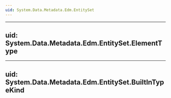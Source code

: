 ```yaml
---
uid: System.Data.Metadata.Edm.EntitySet
---
```


---
uid: System.Data.Metadata.Edm.EntitySet.ElementType
---

---
uid: System.Data.Metadata.Edm.EntitySet.BuiltInTypeKind
---
